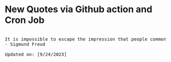 # New Quotes via Github action and Cron Job

<pre>
<!-- #quote -->
It is impossible to escape the impression that people commonly use false standards of measurement — that they seek power, success and wealth for themselves and admire them in others, and that they underestimate what is of true value in life.
- Sigmund Freud

Updated on: [9/24/2023]
<!-- #quoteEnd -->
</pre>
